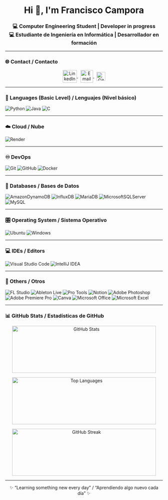 <h1 align="center">Hi 👋, I'm Francisco Campora</h1>
<h3 align="center">💻 Computer Engineering Student | Developer in progress  
<br>💻 Estudiante de Ingeniería en Informática | Desarrollador en formación</h3>

---

### 🌐 Contact / Contacto
<p align="center">
  <a href="https://www.linkedin.com/in/francisco-campora-49796a279/" target="blank">
    <img align="center" src="https://i.pinimg.com/originals/de/b4/6f/deb46f02a59e3b3a2aa58fac16290d63.gif" alt="LinkedIn" height="40" width="45" />
  </a>
  &nbsp;
  <a href="mailto:camporafran@gmail.com" target="blank">
    <img align="center" src="https://user-images.githubusercontent.com/86669668/171339003-ef5b5c96-eac8-478c-a9cc-318ca9477fce.gif" alt="Email" width="40" />
  </a>
  &nbsp;
  <a href="https://github.com/FranCampora" target="blank">
    <img align="center" src="https://img.shields.io/badge/GitHub-181717?style=for-the-badge&logo=github&logoColor=white" alt="GitHub" height="28" />
  </a>
</p>

---

### 🧠 Languages (Basic Level) / Lenguajes (Nivel básico)
![Python](https://img.shields.io/badge/Python%20-%20Basic%20Level-808080?style=for-the-badge&logo=python&logoColor=ffdd54)
![Java](https://img.shields.io/badge/Java%20-%20Basic%20Level-808080?style=for-the-badge&logo=openjdk&logoColor=white)
![C](https://img.shields.io/badge/C%20-%20Basic%20Level-808080?style=for-the-badge&logo=c&logoColor=black)

---

### ☁️ Cloud / Nube
![Render](https://img.shields.io/badge/Render-%23430098.svg?style=for-the-badge&logo=render&logoColor=white)

---

### ♾️ DevOps
![Git](https://img.shields.io/badge/git-%23F05033.svg?style=for-the-badge&logo=git&logoColor=white)
![GitHub](https://img.shields.io/badge/github-%23121011.svg?style=for-the-badge&logo=github&logoColor=white)
![Docker](https://img.shields.io/badge/docker-%230db7ed.svg?style=for-the-badge&logo=docker&logoColor=white)

---

### 💾 Databases / Bases de Datos
![AmazonDynamoDB](https://img.shields.io/badge/Amazon%20DynamoDB-4053D6?style=for-the-badge&logo=Amazon%20DynamoDB&logoColor=white)
![InfluxDB](https://img.shields.io/badge/InfluxDB-22ADF6?style=for-the-badge&logo=InfluxDB&logoColor=white)
![MariaDB](https://img.shields.io/badge/MariaDB-003545?style=for-the-badge&logo=mariadb&logoColor=white)
![MicrosoftSQLServer](https://img.shields.io/badge/Microsoft%20SQL%20Server-CC2927?style=for-the-badge&logo=microsoft%20sql%20server&logoColor=white)
![MySQL](https://img.shields.io/badge/mysql-%2300f.svg?style=for-the-badge&logo=mysql&logoColor=white)

---

### 🎛️ Operating System / Sistema Operativo
![Ubuntu](https://img.shields.io/badge/Ubuntu-E95420?style=for-the-badge&logo=ubuntu&logoColor=white)
![Windows](https://img.shields.io/badge/Windows-0078D6?style=for-the-badge&logo=windows&logoColor=white)

---

### 💻 IDEs / Editors
![Visual Studio Code](https://img.shields.io/badge/Visual%20Studio%20Code-0078d7.svg?style=for-the-badge&logo=visual-studio-code&logoColor=white)
![IntelliJ IDEA](https://img.shields.io/badge/IntelliJ%20IDEA-000000.svg?style=for-the-badge&logo=intellijidea&logoColor=white)

---

### 🧩 Others / Otros
![FL Studio](https://img.shields.io/badge/FL%20Studio-808080?style=for-the-badge&logo=image-line&logoColor=white)
![Ableton Live](https://img.shields.io/badge/Ableton%20Live-808080?style=for-the-badge&logo=abletonlive&logoColor=white)
![Pro Tools](https://img.shields.io/badge/Pro%20Tools-808080?style=for-the-badge&logo=avid&logoColor=white)
![Notion](https://img.shields.io/badge/Notion-808080?style=for-the-badge&logo=notion&logoColor=white)
![Adobe Photoshop](https://img.shields.io/badge/Photoshop-808080?style=for-the-badge&logo=adobe%20photoshop&logoColor=white)
![Adobe Premiere Pro](https://img.shields.io/badge/Premiere%20Pro-808080?style=for-the-badge&logo=Adobe%20Premiere%20Pro&logoColor=white)
![Canva](https://img.shields.io/badge/Canva-808080?style=for-the-badge&logo=Canva&logoColor=white)
![Microsoft Office](https://img.shields.io/badge/Microsoft%20Office-808080?style=for-the-badge&logo=microsoft-office&logoColor=white)
![Microsoft Excel](https://img.shields.io/badge/Microsoft%20Excel-808080?style=for-the-badge&logo=microsoft-excel&logoColor=white)

---

### 📊 GitHub Stats / Estadísticas de GitHub
<p align="center">
  <img width="460" height="150" src="https://github-readme-stats.vercel.app/api?username=FranCampora&theme=tokyonight&show_icons=true&hide_title=false&count_private=true" alt="GitHub Stats" />
</p>

<p align="center">
  <img width="460" height="150" src="https://github-readme-stats.vercel.app/api/top-langs/?username=FranCampora&layout=compact&theme=tokyonight" alt="Top Languages" />
</p>

<p align="center">
  <img width="460" height="150" src="https://github-readme-streak-stats.herokuapp.com/?user=FranCampora&theme=tokyonight&fire=FF801F&currStreakNum=FFBE69&currStreakLabel=FFBE69" alt="GitHub Streak" />
</p>

---

<p align="center">✨ “Learning something new every day” / “Aprendiendo algo nuevo cada día” ✨</p>

<!--
**FranCampora/FranCampora** is a ✨ _special_ ✨ repository because its `README.md` (this file) appears on your GitHub profile.

Here are some ideas to get you started:

- 🔭 I’m currently working on ...
- 🌱 I’m currently learning ...
- 👯 I’m looking to collaborate on ...
- 🤔 I’m looking for help with ...
- 💬 Ask me about ...
- 📫 How to reach me: ...
- 😄 Pronouns: ...
- ⚡ Fun fact: ...
-->
